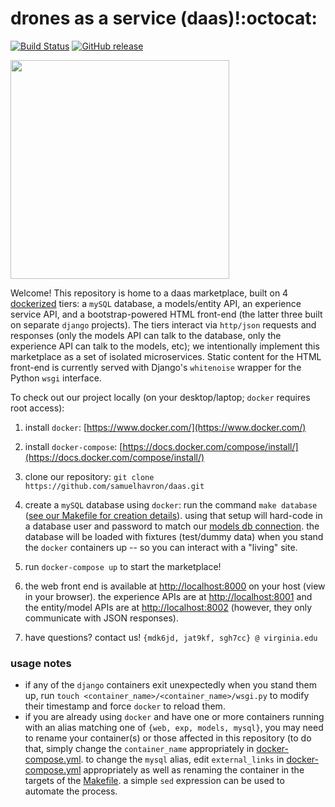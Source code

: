 # drones as a service (daas)!:octocat:
[![Build Status](https://travis-ci.org/samuelhavron/daas.svg?branch=master)](https://travis-ci.org/samuelhavron/daas)
[![GitHub release](https://img.shields.io/github/release/samuelhavron/daas.svg)](https://github.com/samuelhavron/daas/releases/latest)
<p align="left">
<img src="https://cdn.rawgit.com/samuelhavron/daas/master/web/daasapp/static/images/home/logo.svg" width="350">
</p>

Welcome! This repository is home to a daas marketplace, built on 4
[dockerized](https://www.docker.com/what-docker) tiers: a `mySQL` database, a models/entity API,
an experience service API, and a bootstrap-powered HTML front-end (the latter
three built on separate `django` projects). The tiers interact via `http/json`
requests and responses (only the models API can talk to the database, only the experience API
can talk to the models, etc); we intentionally implement this marketplace as a set
of isolated microservices. Static content for the HTML front-end is currently
served with Django's `whitenoise` wrapper for the Python `wsgi` interface.

To check out our project locally (on your desktop/laptop; `docker` requires root access):

1. install `docker`: [https://www.docker.com/](https://www.docker.com/)

2. install `docker-compose`: [https://docs.docker.com/compose/install/](https://docs.docker.com/compose/install/)

3. clone our repository: `git clone https://github.com/samuelhavron/daas.git`

4. create a `mySQL` database using `docker`: run the command `make database`
([see our Makefile for creation details](https://github.com/samuelhavron/daas/blob/master/Makefile)).
using that setup will hard-code in a database user and password to match our [models db
connection](https://github.com/samuelhavron/daas/blob/master/models/models/settings.py#L97-L105).
the database will be loaded with fixtures (test/dummy data) when you stand the
`docker` containers up -- so you can interact with a "living" site.

5. run `docker-compose up` to start the marketplace!

6. the web front end is available at [http://localhost:8000](http:localhost:8000) 
on your host (view in your browser). the experience
APIs are at [http://localhost:8001](http://localhost:8001) and 
the entity/model APIs are at [http://localhost:8002](http://localhost:8002) 
(however, they only communicate with JSON responses).

7. have questions? contact us! `{mdk6jd, jat9kf, sgh7cc} @ virginia.edu`

### usage notes
* if any of the `django` containers exit unexpectedly when you stand them up, run 
`touch <container_name>/<container_name>/wsgi.py` to modify their timestamp and force
`docker` to reload them.
* if you are already using `docker` and have one or more containers running with
an alias matching one of `{web, exp, models, mysql}`, you may need to rename
your container(s) or those affected in this repository (to do that, simply
change the `container_name` appropriately in
[docker-compose.yml](https://github.com/samuelhavron/daas/blob/master/docker-compose.yml).
to change the `mysql` alias, edit `external_links` in
[docker-compose.yml](https://github.com/samuelhavron/daas/blob/master/docker-compose.yml)
appropriately as well as renaming the container in the 
targets of the
[Makefile](https://github.com/samuelhavron/daas/blob/master/Makefile). a simple
`sed` expression can be used to automate the process.

